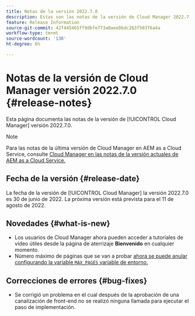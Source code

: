 ```yaml
---
title: Notas de la versión 2022.7.0
description: Estas son las notas de la versión de Cloud Manager 2022.7.0.
feature: Release Information
source-git-commit: 42f445465ff9dbfe773a0aee8bdc263f50376a4a
workflow-type: tm+mt
source-wordcount: '138'
ht-degree: 6%

---
```



# Notas de la versión de Cloud Manager versión 2022.7.0 {#release-notes}

Esta página documenta las notas de la versión de [!UICONTROL Cloud Manager] versión 2022.7.0.

>[!NOTE]
>
>Para las notas de la última versión de Cloud Manager en AEM as a Cloud Service, consulte [Cloud Manager en las notas de la versión actuales de AEM as a Cloud Service.](https://experienceleague.adobe.com/docs/experience-manager-cloud-service/content/implementing/using-cloud-manager/release-notes-cloud-manager/release-notes-cm-current.html)

## Fecha de la versión {#release-date}

La fecha de la versión de [!UICONTROL Cloud Manager] la versión 2022.7.0 es 30 de junio de 2022. La próxima versión está prevista para el 11 de agosto de 2022.

## Novedades {#what-is-new}

* Los usuarios de Cloud Manager ahora pueden acceder a tutoriales de vídeo útiles desde la página de aterrizaje **Bienvenido** en cualquier momento.
* Número máximo de páginas que se van a probar [ahora se puede anular configurando la variable `MAX_PAGES` variable de entorno.](/help/using/code-quality-testing.md#crawler)

## Correcciones de errores {#bug-fixes}

* Se corrigió un problema en el cual después de la aprobación de una canalización de front-end no se realizó ninguna llamada para ejecutar el paso de implementación.
